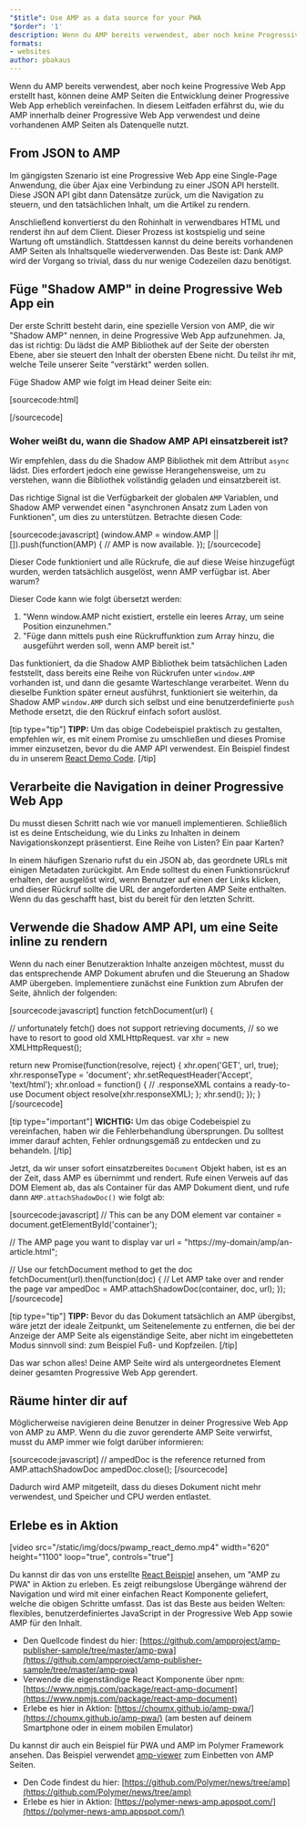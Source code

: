 ```yaml
---
"$title": Use AMP as a data source for your PWA
"$order": '1'
description: Wenn du AMP bereits verwendest, aber noch keine Progressive Web App erstellt hast, können deine AMP Seiten die Entwicklung deiner Progressive Web App erheblich vereinfachen.
formats:
- websites
author: pbakaus
---
```


Wenn du AMP bereits verwendest, aber noch keine Progressive Web App erstellt hast, können deine AMP Seiten die Entwicklung deiner Progressive Web App erheblich vereinfachen. In diesem Leitfaden erfährst du, wie du AMP innerhalb deiner Progressive Web App verwendest und deine vorhandenen AMP Seiten als Datenquelle nutzt.

## From JSON to AMP

Im gängigsten Szenario ist eine Progressive Web App eine Single-Page Anwendung, die über Ajax eine Verbindung zu einer JSON API herstellt. Diese JSON API gibt dann Datensätze zurück, um die Navigation zu steuern, und den tatsächlichen Inhalt, um die Artikel zu rendern.

Anschließend konvertierst du den Rohinhalt in verwendbares HTML und renderst ihn auf dem Client. Dieser Prozess ist kostspielig und seine Wartung oft umständlich. Stattdessen kannst du deine bereits vorhandenen AMP Seiten als Inhaltsquelle wiederverwenden. Das Beste ist: Dank AMP wird der Vorgang so trivial, dass du nur wenige Codezeilen dazu benötigst.

## Füge "Shadow AMP" in deine Progressive Web App ein

Der erste Schritt besteht darin, eine spezielle Version von AMP, die wir "Shadow AMP" nennen, in deine Progressive Web App aufzunehmen. Ja, das ist richtig: Du lädst die AMP Bibliothek auf der Seite der obersten Ebene, aber sie steuert den Inhalt der obersten Ebene nicht. Du teilst ihr mit, welche Teile unserer Seite "verstärkt" werden sollen.

Füge Shadow AMP wie folgt im Head deiner Seite ein:

[sourcecode:html]
<!-- Asynchronously load the AMP-with-Shadow-DOM runtime library. -->
<script async src="https://cdn.ampproject.org/shadow-v0.js"></script>
[/sourcecode]

### Woher weißt du, wann die Shadow AMP API einsatzbereit ist?

Wir empfehlen, dass du die Shadow AMP Bibliothek mit dem Attribut `async` lädst. Dies erfordert jedoch eine gewisse Herangehensweise, um zu verstehen, wann die Bibliothek vollständig geladen und einsatzbereit ist.

Das richtige Signal ist die Verfügbarkeit der globalen <code>AMP</code> Variablen, und Shadow AMP verwendet einen "<a>asynchronen Ansatz zum Laden von Funktionen</a>", um dies zu unterstützen. Betrachte diesen Code:

[sourcecode:javascript]
(window.AMP = window.AMP || []).push(function(AMP) {
  // AMP is now available.
});
[/sourcecode]

Dieser Code funktioniert und alle Rückrufe, die auf diese Weise hinzugefügt wurden, werden tatsächlich ausgelöst, wenn AMP verfügbar ist. Aber warum?

Dieser Code kann wie folgt übersetzt werden:

1. "Wenn window.AMP nicht existiert, erstelle ein leeres Array, um seine Position einzunehmen."
2. "Füge dann mittels push eine Rückruffunktion zum Array hinzu, die ausgeführt werden soll, wenn AMP bereit ist."

Das funktioniert, da die Shadow AMP Bibliothek beim tatsächlichen Laden feststellt, dass bereits eine Reihe von Rückrufen unter <code>window.AMP</code> vorhanden ist, und dann die gesamte Warteschlange verarbeitet. Wenn du dieselbe Funktion später erneut ausführst, funktioniert sie weiterhin, da Shadow AMP <code>window.AMP</code> durch sich selbst und eine benutzerdefinierte <code>push</code> Methode ersetzt, die den Rückruf einfach sofort auslöst.

[tip type="tip"] **TIPP:** Um das obige Codebeispiel praktisch zu gestalten, empfehlen wir, es mit einem Promise zu umschließen und dieses Promise immer einzusetzen, bevor du die AMP API verwendest. Ein Beispiel findest du in unserem [React Demo Code](https://github.com/ampproject/amp-publisher-sample/blob/master/amp-pwa/src/components/amp-document/amp-document.js#L20). [/tip]

## Verarbeite die Navigation in deiner Progressive Web App

Du musst diesen Schritt nach wie vor manuell implementieren. Schließlich ist es deine Entscheidung, wie du Links zu Inhalten in deinem Navigationskonzept präsentierst. Eine Reihe von Listen? Ein paar Karten?

In einem häufigen Szenario rufst du ein JSON ab, das geordnete URLs mit einigen Metadaten zurückgibt. Am Ende solltest du einen Funktionsrückruf erhalten, der ausgelöst wird, wenn Benutzer auf einen der Links klicken, und dieser Rückruf sollte die URL der angeforderten AMP Seite enthalten. Wenn du das geschafft hast, bist du bereit für den letzten Schritt.

## Verwende die Shadow AMP API, um eine Seite inline zu rendern

Wenn du nach einer Benutzeraktion Inhalte anzeigen möchtest, musst du das entsprechende AMP Dokument abrufen und die Steuerung an Shadow AMP übergeben. Implementiere zunächst eine Funktion zum Abrufen der Seite, ähnlich der folgenden:

[sourcecode:javascript]
function fetchDocument(url) {

  // unfortunately fetch() does not support retrieving documents,
  // so we have to resort to good old XMLHttpRequest.
  var xhr = new XMLHttpRequest();

  return new Promise(function(resolve, reject) {
    xhr.open('GET', url, true);
    xhr.responseType = 'document';
    xhr.setRequestHeader('Accept', 'text/html');
    xhr.onload = function() {
      // .responseXML contains a ready-to-use Document object
      resolve(xhr.responseXML);
    };
    xhr.send();
  });
}
[/sourcecode]

[tip type="important"] **WICHTIG:** Um das obige Codebeispiel zu vereinfachen, haben wir die Fehlerbehandlung übersprungen. Du solltest immer darauf achten, Fehler ordnungsgemäß zu entdecken und zu behandeln. [/tip]

Jetzt, da wir unser sofort einsatzbereites <code>Document</code> Objekt haben, ist es an der Zeit, dass AMP es übernimmt und rendert. Rufe einen Verweis auf das DOM Element ab, das als Container für das AMP Dokument dient, und rufe dann <code>AMP.attachShadowDoc()</code> wie folgt ab:

[sourcecode:javascript]
// This can be any DOM element
var container = document.getElementById('container');

// The AMP page you want to display
var url = "https://my-domain/amp/an-article.html";

// Use our fetchDocument method to get the doc
fetchDocument(url).then(function(doc) {
  // Let AMP take over and render the page
  var ampedDoc = AMP.attachShadowDoc(container, doc, url);
});
[/sourcecode]

[tip type="tip"] **TIPP:** Bevor du das Dokument tatsächlich an AMP übergibst, wäre jetzt der ideale Zeitpunkt, um Seitenelemente zu entfernen, die bei der Anzeige der AMP Seite als eigenständige Seite, aber nicht im eingebetteten Modus sinnvoll sind: zum Beispiel Fuß- und Kopfzeilen. [/tip]

Das war schon alles! Deine AMP Seite wird als untergeordnetes Element deiner gesamten Progressive Web App gerendert.

## Räume hinter dir auf

Möglicherweise navigieren deine Benutzer in deiner Progressive Web App von AMP zu AMP. Wenn du die zuvor gerenderte AMP Seite verwirfst, musst du AMP immer wie folgt darüber informieren:

[sourcecode:javascript]
// ampedDoc is the reference returned from AMP.attachShadowDoc
ampedDoc.close();
[/sourcecode]

Dadurch wird AMP mitgeteilt, dass du dieses Dokument nicht mehr verwendest, und Speicher und CPU werden entlastet.

## Erlebe es in Aktion

[video src="/static/img/docs/pwamp_react_demo.mp4" width="620" height="1100" loop="true", controls="true"]

Du kannst dir das von uns erstellte [React Beispiel](https://github.com/ampproject/amp-publisher-sample/tree/master/amp-pwa) ansehen, um "AMP zu PWA" in Aktion zu erleben. Es zeigt reibungslose Übergänge während der Navigation und wird mit einer einfachen React Komponente geliefert, welche die obigen Schritte umfasst. Das ist das Beste aus beiden Welten: flexibles, benutzerdefiniertes JavaScript in der Progressive Web App sowie AMP für den Inhalt.

- Den Quellcode findest du hier: [https://github.com/ampproject/amp-publisher-sample/tree/master/amp-pwa](https://github.com/ampproject/amp-publisher-sample/tree/master/amp-pwa)
- Verwende die eigenständige React Komponente über npm: [https://www.npmjs.com/package/react-amp-document](https://www.npmjs.com/package/react-amp-document)
- Erlebe es hier in Aktion: [https://choumx.github.io/amp-pwa/](https://choumx.github.io/amp-pwa/) (am besten auf deinem Smartphone oder in einem mobilen Emulator)

Du kannst dir auch ein Beispiel für PWA und AMP im Polymer Framework ansehen. Das Beispiel verwendet [amp-viewer](https://github.com/PolymerLabs/amp-viewer/) zum Einbetten von AMP Seiten.

- Den Code findest du hier: [https://github.com/Polymer/news/tree/amp](https://github.com/Polymer/news/tree/amp)
- Erlebe es hier in Aktion: [https://polymer-news-amp.appspot.com/](https://polymer-news-amp.appspot.com/)
